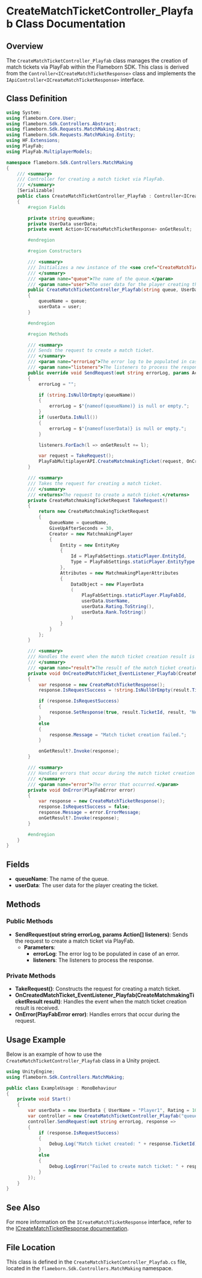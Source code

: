 
# CreateMatchTicketController_Playfab Class Documentation

## Overview
The `CreateMatchTicketController_Playfab` class manages the creation of match tickets via PlayFab within the Flameborn SDK. This class is derived from the `Controller<ICreateMatchTicketResponse>` class and implements the `IApiController<ICreateMatchTicketResponse>` interface.

## Class Definition

```csharp
using System;
using flameborn.Core.User;
using flameborn.Sdk.Controllers.Abstract;
using flameborn.Sdk.Requests.MatchMaking.Abstract;
using flameborn.Sdk.Requests.MatchMaking.Entity;
using HF.Extensions;
using PlayFab;
using PlayFab.MultiplayerModels;

namespace flameborn.Sdk.Controllers.MatchMaking
{
    /// <summary>
    /// Controller for creating a match ticket via PlayFab.
    /// </summary>
    [Serializable]
    public class CreateMatchTicketController_Playfab : Controller<ICreateMatchTicketResponse>, IApiController<ICreateMatchTicketResponse>
    {
        #region Fields

        private string queueName;
        private UserData userData;
        private event Action<ICreateMatchTicketResponse> onGetResult;

        #endregion

        #region Constructors

        /// <summary>
        /// Initializes a new instance of the <see cref="CreateMatchTicketController_Playfab"/> class.
        /// </summary>
        /// <param name="queue">The name of the queue.</param>
        /// <param name="user">The user data for the player creating the ticket.</param>
        public CreateMatchTicketController_Playfab(string queue, UserData user)
        {
            queueName = queue;
            userData = user;
        }

        #endregion

        #region Methods

        /// <summary>
        /// Sends the request to create a match ticket.
        /// </summary>
        /// <param name="errorLog">The error log to be populated in case of an error.</param>
        /// <param name="listeners">The listeners to process the response.</param>
        public override void SendRequest(out string errorLog, params Action<ICreateMatchTicketResponse>[] listeners)
        {
            errorLog = "";

            if (string.IsNullOrEmpty(queueName)) 
            { 
                errorLog = $"{nameof(queueName)} is null or empty."; 
            }
            if (userData.IsNull()) 
            { 
                errorLog = $"{nameof(userData)} is null or empty."; 
            }

            listeners.ForEach(l => onGetResult += l);

            var request = TakeRequest();
            PlayFabMultiplayerAPI.CreateMatchmakingTicket(request, OnCreatedMatchTicket_EventListener_Playfab, OnError);
        }

        /// <summary>
        /// Takes the request for creating a match ticket.
        /// </summary>
        /// <returns>The request to create a match ticket.</returns>
        private CreateMatchmakingTicketRequest TakeRequest()
        {
            return new CreateMatchmakingTicketRequest
            {
                QueueName = queueName,
                GiveUpAfterSeconds = 30,
                Creator = new MatchmakingPlayer
                {
                    Entity = new EntityKey
                    {
                        Id = PlayFabSettings.staticPlayer.EntityId,
                        Type = PlayFabSettings.staticPlayer.EntityType
                    },
                    Attributes = new MatchmakingPlayerAttributes
                    {
                        DataObject = new PlayerData
                        (
                            PlayFabSettings.staticPlayer.PlayFabId,
                            userData.UserName,
                            userData.Rating.ToString(),
                            userData.Rank.ToString()
                        )
                    }
                }
            };
        }

        /// <summary>
        /// Handles the event when the match ticket creation result is received.
        /// </summary>
        /// <param name="result">The result of the match ticket creation request.</param>
        private void OnCreatedMatchTicket_EventListener_Playfab(CreateMatchmakingTicketResult result)
        {
            var response = new CreateMatchTicketResponse();
            response.IsRequestSuccess = !string.IsNullOrEmpty(result.TicketId);

            if (response.IsRequestSuccess)
            {
                response.SetResponse(true, result.TicketId, result, "New ticket saved.");
            }
            else
            {
                response.Message = "Match ticket creation failed.";
            }

            onGetResult?.Invoke(response);
        }

        /// <summary>
        /// Handles errors that occur during the match ticket creation request.
        /// </summary>
        /// <param name="error">The error that occurred.</param>
        private void OnError(PlayFabError error)
        {
            var response = new CreateMatchTicketResponse();
            response.IsRequestSuccess = false;
            response.Message = error.ErrorMessage;
            onGetResult?.Invoke(response);
        }

        #endregion
    }
}
```

## Fields
- **queueName**: The name of the queue.
- **userData**: The user data for the player creating the ticket.

## Methods
### Public Methods
- **SendRequest(out string errorLog, params Action<ICreateMatchTicketResponse>[] listeners)**: Sends the request to create a match ticket via PlayFab.
  - **Parameters**:
    - **errorLog**: The error log to be populated in case of an error.
    - **listeners**: The listeners to process the response.

### Private Methods
- **TakeRequest()**: Constructs the request for creating a match ticket.
- **OnCreatedMatchTicket_EventListener_Playfab(CreateMatchmakingTicketResult result)**: Handles the event when the match ticket creation result is received.
- **OnError(PlayFabError error)**: Handles errors that occur during the request.

## Usage Example
Below is an example of how to use the `CreateMatchTicketController_Playfab` class in a Unity project.

```csharp
using UnityEngine;
using flameborn.Sdk.Controllers.MatchMaking;

public class ExampleUsage : MonoBehaviour
{
    private void Start()
    {
        var userData = new UserData { UserName = "Player1", Rating = 100, Rank = 1 };
        var controller = new CreateMatchTicketController_Playfab("queue-name", userData);
        controller.SendRequest(out string errorLog, response => 
        {
            if (response.IsRequestSuccess)
            {
                Debug.Log("Match ticket created: " + response.TicketId);
            }
            else
            {
                Debug.LogError("Failed to create match ticket: " + response.Message);
            }
        });
    }
}
```

## See Also
For more information on the `ICreateMatchTicketResponse` interface, refer to the [ICreateMatchTicketResponse documentation](https://gkhanc.github.io/flameborn-game/ICreateMatchTicketResponse).

## File Location
This class is defined in the `CreateMatchTicketController_Playfab.cs` file, located in the `flameborn.Sdk.Controllers.MatchMaking` namespace.
